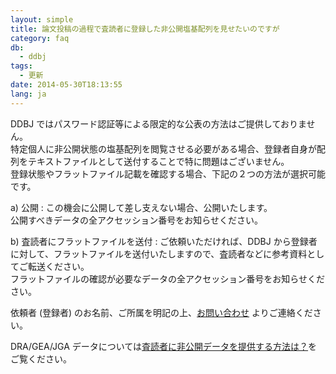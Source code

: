```yaml
---
layout: simple
title: 論文投稿の過程で査読者に登録した非公開塩基配列を見せたいのですが
category: faq
db:
  - ddbj
tags: 
  - 更新
date: 2014-05-30T18:13:55
lang: ja
---
```


DDBJ ではパスワード認証等による限定的な公表の方法はご提供しておりません。    
特定個人に非公開状態の塩基配列を閲覧させる必要がある場合、登録者自身が配列をテキストファイルとして送付することで特に問題はございません。    
登録状態やフラットファイル記載を確認する場合、下記の２つの方法が選択可能です。

a) 公開
: この機会に公開して差し支えない場合、公開いたします。    
公開すべきデータの全アクセッション番号をお知らせください。

b) 査読者にフラットファイルを送付
: ご依頼いただければ、DDBJ から登録者に対して、フラットファイルを送付いたしますので、査読者などに参考資料としてご転送ください。    
フラットファイルの確認が必要なデータの全アクセッション番号をお知らせください。

依頼者 (登録者) のお名前、ご所属を明記の上、[お問い合わせ](https://forms.gle/zV4cYCnRCefd4FSz9) よりご連絡ください。   


DRA/GEA/JGA データについては[査読者に非公開データを提供する方法は？](/faq/ja/reviewer-access.html)をご覧ください。